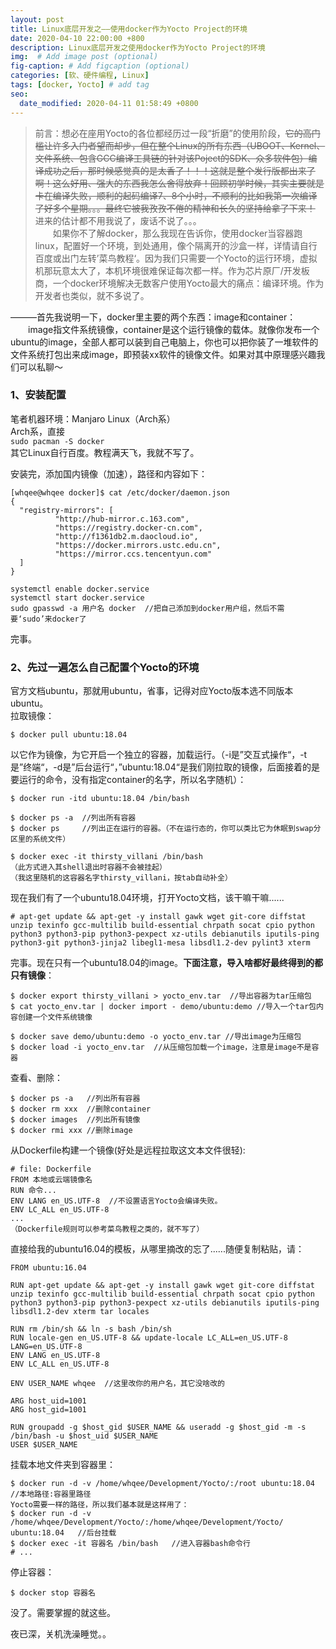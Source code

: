 ```yaml
---
layout: post
title: Linux底层开发之——使用docker作为Yocto Project的环境
date: 2020-04-10 22:00:00 +800
description: Linux底层开发之使用docker作为Yocto Project的环境                                                                                  # Add post description (optional)
img:  # Add image post (optional)
fig-caption: # Add figcaption (optional)
categories: [软、硬件编程, Linux]
tags: [docker, Yocto] # add tag
seo:
  date_modified: 2020-04-11 01:58:49 +0800
---
```



>前言：想必在座用Yocto的各位都经历过一段“折磨”的使用阶段，~~它的高门槛让许多入门者望而却步，但在整个Linux的所有东西（UBOOT、Kernel、文件系统、包含GCC编译工具链的针对该Poject的SDK、众多软件包）编译成功之后，那时候感觉真的是太香了！！！这就是整个发行版都出来了啊！这么好用、强大的东西我怎么舍得放弃！回顾初学时候，其实主要就是卡在编译失败，顺利的起码编译7、8个小时，不顺利的比如我第一次编译了好多个星期。。。最终它被我孜孜不倦的精神和长久的坚持给拿了下来！~~ 进来的估计都不用我说了，废话不说了。。。  
　　如果你不了解docker，那么我现在告诉你，使用docker当容器跑linux，配置好一个环境，到处通用，像个隔离开的沙盒一样，详情请自行百度或出门左转’菜鸟教程‘。因为我们只需要一个Yocto的运行环境，虚拟机那玩意太大了，本机环境很难保证每次都一样。作为芯片原厂/开发板商，一个docker环境解决无数客户使用Yocto最大的痛点：编译环境。作为开发者也类似，就不多说了。  

———首先我说明一下，docker里主要的两个东西：image和container：  
　　image指文件系统镜像，container是这个运行镜像的载体。就像你发布一个ubuntu的image，全部人都可以装到自己电脑上，你也可以把你装了一堆软件的文件系统打包出来成image，即预装xx软件的镜像文件。如果对其中原理感兴趣我们可以私聊～  

### 1、安装配置
笔者机器环境：Manjaro Linux（Arch系）  
Arch系，直接  
`sudo pacman -S docker`  
其它Linux自行百度。教程满天飞，我就不写了。  

安装完，添加国内镜像（加速），路径和内容如下：  
```
[whqee@whqee docker]$ cat /etc/docker/daemon.json 
{
  "registry-mirrors": [
          "http://hub-mirror.c.163.com",
          "https://registry.docker-cn.com",
          "http://f1361db2.m.daocloud.io",
          "https://docker.mirrors.ustc.edu.cn",
          "https://mirror.ccs.tencentyun.com"
  ]
}
```
```
systemctl enable docker.service
systemctl start docker.service
sudo gpasswd -a 用户名 docker  //把自己添加到docker用户组，然后不需要‘sudo’来docker了
```
完事。  

### 2、先过一遍怎么自己配置个Yocto的环境


  
官方文档ubuntu，那就用ubuntu，省事，记得对应Yocto版本选不同版本ubuntu。  
拉取镜像：
```
$ docker pull ubuntu:18.04
```
以它作为镜像，为它开启一个独立的容器，加载运行。（-i是”交互式操作“，-t是”终端“，-d是”后台运行“，”ubuntu:18.04“是我们刚拉取的镜像，后面接着的是要运行的命令，没有指定container的名字，所以名字随机）：
```
$ docker run -itd ubuntu:18.04 /bin/bash 
```
```
$ docker ps -a  //列出所有容器
$ docker ps     //列出正在运行的容器。（不在运行态的，你可以类比它为休眠到swap分区里的系统文件）

$ docker exec -it thirsty_villani /bin/bash 
（此方式进入其shell退出时容器不会被挂起）
（我这里随机的这容器名字thirsty_villani，按tab自动补全）
```
现在我们有了一个ubuntu18.04环境，打开Yocto文档，该干嘛干嘛......  
```
# apt-get update && apt-get -y install gawk wget git-core diffstat unzip texinfo gcc-multilib build-essential chrpath socat cpio python python3 python3-pip python3-pexpect xz-utils debianutils iputils-ping python3-git python3-jinja2 libegl1-mesa libsdl1.2-dev pylint3 xterm
```
完事。现在只有一个ubuntu18.04的image。**下面注意，导入啥都好最终得到的都只有镜像**：
```
$ docker export thirsty_villani > yocto_env.tar  //导出容器为tar压缩包
$ cat yocto_env.tar | docker import - demo/ubuntu:demo //导入一个tar包内容创建一个文件系统镜像
```
```
$ docker save demo/ubuntu:demo -o yocto_env.tar //导出image为压缩包
$ docker load -i yocto_env.tar  //从压缩包加载一个image，注意是image不是容器
```
查看、删除：
```
$ docker ps -a   //列出所有容器
$ docker rm xxx  //删除container
$ docker images  //列出所有镜像
$ docker rmi xxx //删除image
```
从Dockerfile构建一个镜像(好处是远程拉取这文本文件很轻):  
```
# file: Dockerfile
FROM 本地或云端镜像名
RUN 命令...
ENV LANG en_US.UTF-8  //不设置语言Yocto会编译失败。
ENV LC_ALL en_US.UTF-8
...
（Dockerfile规则可以参考菜鸟教程之类的，就不写了）
```
直接给我的ubuntu16.04的模板，从哪里摘改的忘了......随便复制粘贴，请：  
```
FROM ubuntu:16.04

RUN apt-get update && apt-get -y install gawk wget git-core diffstat unzip texinfo gcc-multilib build-essential chrpath socat cpio python python3 python3-pip python3-pexpect xz-utils debianutils iputils-ping libsdl1.2-dev xterm tar locales

RUN rm /bin/sh && ln -s bash /bin/sh
RUN locale-gen en_US.UTF-8 && update-locale LC_ALL=en_US.UTF-8 LANG=en_US.UTF-8
ENV LANG en_US.UTF-8
ENV LC_ALL en_US.UTF-8

ENV USER_NAME whqee  //这里改你的用户名，其它没啥改的

ARG host_uid=1001
ARG host_gid=1001

RUN groupadd -g $host_gid $USER_NAME && useradd -g $host_gid -m -s /bin/bash -u $host_uid $USER_NAME
USER $USER_NAME
```
挂载本地文件夹到容器里：
```
$ docker run -d -v /home/whqee/Development/Yocto/:/root ubuntu:18.04  //本地路径:容器里路径
Yocto需要一样的路径，所以我们基本就是这样用了：
$ docker run -d -v /home/whqee/Development/Yocto/:/home/whqee/Development/Yocto/ ubuntu:18.04   //后台挂载
$ docker exec -it 容器名 /bin/bash   //进入容器bash命令行
# ...
```
停止容器：
```
$ docker stop 容器名
```
没了。需要掌握的就这些。
  

夜已深，关机洗澡睡觉。。